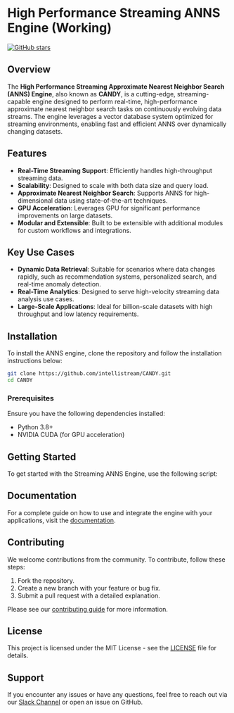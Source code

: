 # High Performance Streaming ANNS Engine (Working)

[![GitHub stars](https://img.shields.io/github/stars/intellistream/CANDY)](https://github.com/intellistream/CANDY/stargazers)

[//]: # ([![GitHub license]&#40;https://img.shields.io/github/license/intellistream/CANDY&#41;]&#40;https://github.com/intellistream/CANDY/blob/main/LICENSE&#41;)

## Overview

The **High Performance Streaming Approximate Nearest Neighbor Search (ANNS) Engine**, also known as **CANDY**, is a cutting-edge, streaming-capable engine designed to perform real-time, high-performance approximate nearest neighbor search tasks on continuously evolving data streams. The engine leverages a vector database system optimized for streaming environments, enabling fast and efficient ANNS over dynamically changing datasets.

## Features

- **Real-Time Streaming Support**: Efficiently handles high-throughput streaming data.
- **Scalability**: Designed to scale with both data size and query load.
- **Approximate Nearest Neighbor Search**: Supports ANNS for high-dimensional data using state-of-the-art techniques.
- **GPU Acceleration**: Leverages GPU for significant performance improvements on large datasets.
- **Modular and Extensible**: Built to be extensible with additional modules for custom workflows and integrations.

## Key Use Cases

- **Dynamic Data Retrieval**: Suitable for scenarios where data changes rapidly, such as recommendation systems, personalized search, and real-time anomaly detection.
- **Real-Time Analytics**: Designed to serve high-velocity streaming data analysis use cases.
- **Large-Scale Applications**: Ideal for billion-scale datasets with high throughput and low latency requirements.

## Installation

To install the ANNS engine, clone the repository and follow the installation instructions below:

```bash
git clone https://github.com/intellistream/CANDY.git
cd CANDY
```

### Prerequisites

Ensure you have the following dependencies installed:

- Python 3.8+
- NVIDIA CUDA (for GPU acceleration)

[//]: # (Install required dependencies using `pip`:)

[//]: # ()
[//]: # (```bash)

[//]: # (pip install -r requirements.txt)

[//]: # (```)

## Getting Started

To get started with the Streaming ANNS Engine, use the following script:

[//]: # (```python)

[//]: # (from candy_engine import CandyEngine)

[//]: # ()
[//]: # (# Initialize the engine with streaming data)

[//]: # (engine = CandyEngine&#40;&#41;)

[//]: # ()
[//]: # (# Add vectors and query for nearest neighbors)

[//]: # (engine.add_streaming_data&#40;data_stream&#41;)

[//]: # (results = engine.query&#40;vector&#41;)

[//]: # (```)

[//]: # ()
[//]: # (For detailed examples, please refer to the [examples]&#40;examples&#41; directory.)

## Documentation

For a complete guide on how to use and integrate the engine with your applications, visit the [documentation](docs).

[//]: # (## Performance Benchmark)

[//]: # ()
[//]: # (The ANNS engine has been benchmarked for high performance on large-scale datasets. Some highlights include:)

[//]: # ()
[//]: # (- **Latency**: < 10 ms for querying 1M vectors.)

[//]: # (- **Throughput**: Can handle up to 100K queries per second with GPU acceleration.)

[//]: # (- **Streaming**: Supports real-time updates with minimal latency.)

## Contributing

We welcome contributions from the community. To contribute, follow these steps:

1. Fork the repository.
2. Create a new branch with your feature or bug fix.
3. Submit a pull request with a detailed explanation.

Please see our [contributing guide](CONTRIBUTING.md) for more information.

## License

This project is licensed under the MIT License - see the [LICENSE](LICENSE) file for details.

## Support

If you encounter any issues or have any questions, feel free to reach out via our [Slack Channel](https://join.slack.com/t/intellistream/shared_invite/zt-2qayp8bs7-v4F71ge0RkO_rn34hBDWQg) or open an issue on GitHub.

```